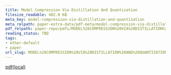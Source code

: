 ```yaml
---
title: Model Compression Via Distillation And Quantization
filesize_readable: 402.0 KB
meta_key: model-compression-via-distillation-and-quantization
meta_relpath: paper-extra-data/pdf-meta/model-compression-via-distillation-and-quantization.yaml
pdf_relpath: paper-repo/pdfs/MODEL%20COMPRESSION%20VIA%20DISTILLATION%20AND%20QUANTIZATION.pdf
reading_status: TBD
tags:
- other-default
- paper
url_slug: MODEL%20COMPRESSION%20VIA%20DISTILLATION%20AND%20QUANTIZATION
---
```


[pdf(local)](../../paper-repo/pdfs/MODEL%20COMPRESSION%20VIA%20DISTILLATION%20AND%20QUANTIZATION.pdf)
